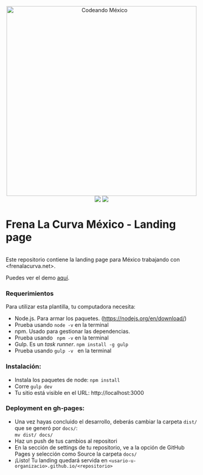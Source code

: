 <p align="center">
<img src="http://codeandomexico.org/resources/img/codeandomexico.png" width="500" alt="Codeando México"><br>
<a href="http://www.codeandomexico.org/" target="_blank"><img src="https://img.shields.io/badge/website-CodeandoMexico-00D88E.svg"></a>
<a href="http://slack.codeandomexico.org/" target="_blank"><img src="https://img.shields.io/badge/slack-CodeandoMexico-EC0E4F.svg"></a>
</p>

# Frena La Curva México - Landing page
![]()

Este repositorio contiene la landing page para México trabajando con <frenalacurva.net>.

Puedes ver el demo [aquí](mexico.frenalacurva.net).


### Requerimientos

Para utilizar esta plantilla, tu computadora necesita:

-	Node.js. Para armar los paquetes. (https://nodejs.org/en/download/)
-   Prueba usando ` node -v ` en la terminal
-	npm. Usado para gestionar las dependencias.
-   Prueba usando ` npm -v`  en la terminal
-	Gulp. Es un _task runner_.
	`npm install -g gulp`
-   Prueba usando `gulp -v `  en la terminal


### Instalación:

- Instala los paquetes de node: `npm install`
- Corre `gulp dev`
- Tu sitio está visible en el URL: http://localhost:3000


### Deployment en gh-pages:

- Una vez hayas concluido el desarrollo, deberás cambiar la carpeta `dist/` que se generó por `docs/`: <br>
  `mv dist/ docs/`
- Haz un push de tus cambios al repositori
- En la sección de settings de tu repositorio, ve a la opción de GitHub Pages y selección como Source la carpeta `docs/`
- ¡Listo! Tu landing quedará servida en `<usario-u-organizacio>.github.io/<repositorio>`
